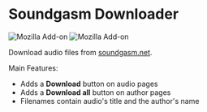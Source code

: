 # Soundgasm Downloader

![Mozilla Add-on](https://img.shields.io/amo/v/%7Ba6c647cb-b150-40a4-91ee-aed03c59af77%7D)
![Mozilla Add-on](https://img.shields.io/amo/stars/%7Ba6c647cb-b150-40a4-91ee-aed03c59af77%7D)

Download audio files from [soundgasm.net](https://soundgasm.net/).

Main Features:

- Adds a **Download** button on audio pages
- Adds a **Download all** button on author pages
- Filenames contain audio's title and the author's name
